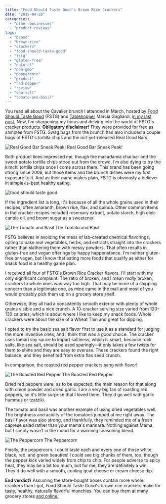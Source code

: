 ```yaml
---
title: "Food Should Taste Good's Brown Rice Crackers"
date: "2015-04-20"
categories:
  - "other-businesses"
  - "product-reviews"
tags:
  - "brand"
  - "brown-rice"
  - "crackers"
  - "food-should-taste-good"
  - "fstg"
  - "gluten-free"
  - "natural"
  - "non-gmo"
  - "peppercorn"
  - "product"
  - "red-pepper"
  - "review"
  - "sea-salt"
  - "tomato-and-basil"
---
```


You read all about the Cavalier brunch I attended in March, hosted by [Food Should Taste Good](http://www.foodshouldtastegood.com/) (FSTG) and [Tablehopper](http://tablehopper.com/) Marcia Gagliardi, i[n my last post.](https://www.thegourmez.com/blog/?p=9865) Now, I'm sharpening my focus and delving into the world of FSTG's cracker products. **Obligatory disclaimer!** They were provided for free as samples from FSTG. Swag bags from the brunch had also included a couple bags of FSTG's tortilla chips and the not-yet-released Real Good Bars.




<div class="caption">

![Real Good Bar Sneak Peak!](http://s3.amazonaws.com/thegourmez-wpmedia/2015/04/FSTG-bar-452x500.jpg) Real Good Bar Sneak Peak!</div>


Both product lines impressed me, though the macadamia chai bar and the sweet potato tortilla chips stood out from the crowd. I’m also dying to try the kimchi tortilla chips once I come across them. This brand has been going strong since 2006, but those items and the brunch dishes were my first exposure to it. And as their name makes plain, FSTG is obviously a believer in simple-is-best healthy eating.

![food should taste good](http://s3.amazonaws.com/thegourmez-wpmedia/2015/04/food-should-taste-good.jpg)

If the ingredient list is long, it's because of all the whole grains used in their recipes, often amaranth, brown rice, flax, and quinoa. Other common items in the cracker recipes included rosemary extract, potato starch, high oleic canola oil, and brown sugar as a sweetener.




<div class="caption">

![The Tomato and Basil](http://s3.amazonaws.com/thegourmez-wpmedia/2015/04/FSTG_03-500x333.jpg) The Tomato and Basil</div>


FSTG believes in avoiding the mess of lab-created chemical flavorings, opting to bake real vegetables, herbs, and extracts straight into the crackers rather than slathering them with messy powders. That often results in gluten-free and vegan offerings by happy happenstance. I'm neither gluten-free or vegan, but I know that eating more foods that qualify as either for snack food is a healthy game plan.

I received all four of FSTG's Brown Rice Cracker flavors. I'll start with my only significant complaint: The ratio of broken, and I mean _really_ broken, crackers to whole ones was way too high. That may be more of a shipping concern than a legitimate one, as mine came in the mail and most of you would probably pick them up on a grocery store shelf.

Otherwise, they all had a consistently smooth exterior with plenty of whole grains visible and a nice crunch. A 10-cracker serving size varied from 120–130 calories, which is about where I like to keep my snack foods. Whole crackers were about the size of a Wheat Thin and great for dipping.

I opted to try the basic sea salt flavor first to use it as a standard for judging the more inventive ones, and I think that was a good choice. The cracker uses tamari soy sauce to impart saltiness, which is smart, because rock salts, like sea salt, should be used sparingly—it only takes a few twists for them to shine and they are easy to overuse. These crackers found the right balance, and they benefited from extra flax seed crunch.

In comparison, the roasted red pepper crackers sang with flavor!




<div class="caption">

![The Roasted Red Pepper](http://s3.amazonaws.com/thegourmez-wpmedia/2015/04/FSTG_01-500x411.jpg) The Roasted Red Pepper</div>


Dried red peppers were, as to be expected, the main reason for that along with onion powder and dried garlic. I am a very big fan of roasting red peppers, so it's little surprise that I loved them. They'd go well with garlic hummus or tzatziki.

The tomato and basil was another example of using dried vegetables well. The brightness and acidity of the tomatoes jumped at me right away. The basil flavor was also strong, and thankfully, they reminded me of a fresh caprese salad rather than your mama's marinara. Nothing against Mama, but I simply wasn't in the mood for a warming seasoning blend.




<div class="caption">

![The Peppercorn](http://s3.amazonaws.com/thegourmez-wpmedia/2015/04/FSTG_02-500x333.jpg) The Peppercorn</div>


Finally, the peppercorn. I could taste each and every one of those white, black, red, and green beauties! I could see big chunks of them, too, though the pepper kick varied widely from chip to chip. For people adverse to spicy heat, they may be a bit too much, but for me, they are definitely a win. They'd do well with a smooth, cooling goat cheese or cream cheese dip.

**End verdict?** Assuming the store-bought boxes contain more whole crackers than I got, Food Should Taste Good's brown rice crackers make for tasty, healthy, naturally flavorful munchies. You can buy them at many grocery stores [and online.](http://shop.foodshouldtastegood.com)
